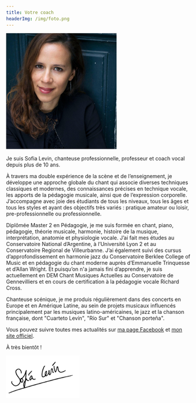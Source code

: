 ```yaml
---
title: Votre coach
headerImg: /img/foto.png
---
```


<div class="float-md-right mt-1 ml-3 mb-3 mr-1 text-center">
    <img src="/img/sofia.jpg" width="300">
</div>

Je suis Sofia Levin, chanteuse professionnelle, professeur et coach vocal depuis plus de 10 ans.

À travers ma double expérience de la scène et de l’enseignement, je développe une approche globale du chant qui associe diverses techniques classiques et modernes, des connaissances précises en technique vocale, les apports de la pédagogie musicale, ainsi que de l’expression corporelle. J’accompagne avec joie des étudiants de tous les niveaux, tous les âges et tous les styles et ayant des objectifs très variés : pratique amateur ou loisir, pre-professionnelle ou professionnelle. 

Diplômée Master 2 en Pédagogie, je me suis formée en chant, piano, pédagogie, théorie musicale, harmonie, histoire de la musique, interprétation, anatomie et physiologie vocale. J’ai fait mes études au Conservatoire National d’Argentine, à l’Université Lyon 2 et au Conservatoire Regional de Villeurbanne. J’ai également suivi des cursus d’approfondissement en harmonie jazz du Conservatoire Berklee College of Music et en pédagogie du chant moderne auprès d’Emmanuelle Trinquesse et d’Allan Wright. Et puisqu’on n'a jamais fini d’apprendre, je suis actuellement en DEM Chant Musiques Actuelles au Conservatoire de Gennevilliers et en cours de certification à la pédagogie vocale Richard Cross.

Chanteuse scénique, je me produis régulièrement dans des concerts en Europe et en Amérique Latine, au sein de projets musicaux influencés principalement par les musiques latino-américaines, le jazz et la chanson française, dont "Cuarteto Levín", "Río Sur" et "Chanson porteña".

Vous pouvez suivre toutes mes actualités sur [ma page Facebook](https://www.facebook.com/SoLevinTango/) et [mon site officiel](http://sofialevinmusic.com/).

À très bientôt !

<img src="/img/signature.png" alt="Sofia Levin" width="200">